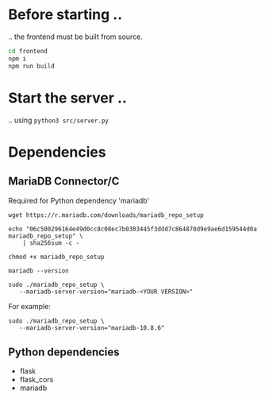 # Before starting ..
 .. the frontend must be built from source.

```sh
cd frontend
npm i
npm run build
```

# Start the server ..
 .. using `python3 src/server.py`


# Dependencies

## MariaDB Connector/C
Required for Python dependency 'mariadb'

```
wget https://r.mariadb.com/downloads/mariadb_repo_setup
```
```
echo "06c500296164e49d0cc8c08ec7b0303445f3ddd7c864870d9e9ae6d159544d0a  mariadb_repo_setup" \
    | sha256sum -c -
```
```
chmod +x mariadb_repo_setup
```
```
mariadb --version
```
```
sudo ./mariadb_repo_setup \
   --mariadb-server-version="mariadb-<YOUR VERSION>"
```
For example:
```
sudo ./mariadb_repo_setup \
   --mariadb-server-version="mariadb-10.8.6"
```

## Python dependencies
- flask
- flask_cors
- mariadb